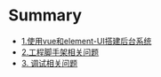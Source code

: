 # Summary

* [1.使用vue和element-UI搭建后台系统](README.md)
* [2.工程脚手架相关问题](er-3001-jiao-shou-jia-xiang-guan-wen-ti.md)
* [3. 调试相关问题](31-ji-ben-diao-shi-fang-fa.md)

